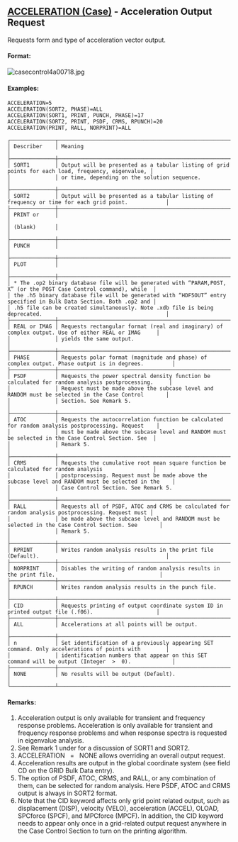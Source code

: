 ## [ACCELERATION (Case)](https://nexus.hexagon.com/documentationcenter/bundle/MSC_Nastran_2022.4/page/Nastran_Combined_Book/qrg/casecontrol4a/TOC.ACCELERATION.Case.xhtml) - Acceleration Output Request

Requests form and type of acceleration vector output.

#### Format:

![casecontrol4a00718.jpg](https://help-be.hexagonmi.com/bundle/MSC_Nastran_2022.4/page/Nastran_Combined_Book/qrg/casecontrol4a/../../../assets/casecontrol4a00718.jpg?_LANG=enus)  

#### Examples:

```nastran
ACCELERATION=5
ACCELERATION(SORT2, PHASE)=ALL
ACCELERATION(SORT1, PRINT, PUNCH, PHASE)=17
ACCELERATION(SORT2, PRINT, PSDF, CRMS, RPUNCH)=20
ACCELERATION(PRINT, RALL, NORPRINT)=ALL
```

```text
┌──────────────┬────────────────────────────────────────────────────────────────────────────────────────────────────┐
│ Describer    │ Meaning                                                                                            │
├──────────────┼────────────────────────────────────────────────────────────────────────────────────────────────────┤
│ SORT1        │ Output will be presented as a tabular listing of grid points for each load, frequency, eigenvalue, │
│              │ or time, depending on the solution sequence.                                                       │
├──────────────┼────────────────────────────────────────────────────────────────────────────────────────────────────┤
│ SORT2        │ Output will be presented as a tabular listing of frequency or time for each grid point.            │
├──────────────┼────────────────────────────────────────────────────────────────────────────────────────────────────┤
│ PRINT or     │                                                                                                    │
│ (blank)      │                                                                                                    │
├──────────────┼────────────────────────────────────────────────────────────────────────────────────────────────────┤
│ PUNCH        │                                                                                                    │
├──────────────┼────────────────────────────────────────────────────────────────────────────────────────────────────┤
│ PLOT         │                                                                                                    │
├──────────────┼────────────────────────────────────────────────────────────────────────────────────────────────────┤
│ * The .op2 binary database file will be generated with “PARAM,POST, X” (or the POST Case Control command), while  │
│ the .h5 binary database file will be generated with “HDF5OUT” entry specified in Bulk Data Section. Both .op2 and │
│ .h5 file can be created simultaneously. Note .xdb file is being deprecated.                                       │
├──────────────┼────────────────────────────────────────────────────────────────────────────────────────────────────┤
│ REAL or IMAG │ Requests rectangular format (real and imaginary) of complex output. Use of either REAL or IMAG     │
│              │ yields the same output.                                                                            │
├──────────────┼────────────────────────────────────────────────────────────────────────────────────────────────────┤
│ PHASE        │ Requests polar format (magnitude and phase) of complex output. Phase output is in degrees.         │
├──────────────┼────────────────────────────────────────────────────────────────────────────────────────────────────┤
│ PSDF         │ Requests the power spectral density function be calculated for random analysis postprocessing.     │
│              │ Request must be made above the subcase level and RANDOM must be selected in the Case Control       │
│              │ Section. See Remark 5.                                                                             │
├──────────────┼────────────────────────────────────────────────────────────────────────────────────────────────────┤
│ ATOC         │ Requests the autocorrelation function be calculated for random analysis postprocessing. Request    │
│              │ must be made above the subcase level and RANDOM must be selected in the Case Control Section. See  │
│              │ Remark 5.                                                                                          │
├──────────────┼────────────────────────────────────────────────────────────────────────────────────────────────────┤
│ CRMS         │ Requests the cumulative root mean square function be calculated for random analysis                │
│              │ postprocessing. Request must be made above the subcase level and RANDOM must be selected in the    │
│              │ Case Control Section. See Remark 5.                                                                │
├──────────────┼────────────────────────────────────────────────────────────────────────────────────────────────────┤
│ RALL         │ Requests all of PSDF, ATOC and CRMS be calculated for random analysis postprocessing. Request must │
│              │ be made above the subcase level and RANDOM must be selected in the Case Control Section. See       │
│              │ Remark 5.                                                                                          │
├──────────────┼────────────────────────────────────────────────────────────────────────────────────────────────────┤
│ RPRINT       │ Writes random analysis results in the print file (Default).                                        │
├──────────────┼────────────────────────────────────────────────────────────────────────────────────────────────────┤
│ NORPRINT     │ Disables the writing of random analysis results in the print file.                                 │
├──────────────┼────────────────────────────────────────────────────────────────────────────────────────────────────┤
│ RPUNCH       │ Writes random analysis results in the punch file.                                                  │
├──────────────┼────────────────────────────────────────────────────────────────────────────────────────────────────┤
│ CID          │ Requests printing of output coordinate system ID in printed output file (.f06).                    │
├──────────────┼────────────────────────────────────────────────────────────────────────────────────────────────────┤
│ ALL          │ Accelerations at all points will be output.                                                        │
├──────────────┼────────────────────────────────────────────────────────────────────────────────────────────────────┤
│ n            │ Set identification of a previously appearing SET command. Only accelerations of points with        │
│              │ identification numbers that appear on this SET command will be output (Integer  >  0).             │
├──────────────┼────────────────────────────────────────────────────────────────────────────────────────────────────┤
│ NONE         │ No results will be output (Default).                                                               │
└──────────────┴────────────────────────────────────────────────────────────────────────────────────────────────────┘
```
#### Remarks:

1. Acceleration output is only available for transient and frequency response problems. Acceleration is only available for transient and frequency response problems and when response spectra is requested in eigenvalue analysis.
2. See Remark 1 under   for a discussion of SORT1 and SORT2.
3. ACCELERATION   =   NONE allows overriding an overall output request.
4. Acceleration results are output in the global coordinate system (see field CD on the GRID Bulk Data entry).
5. The option of PSDF, ATOC, CRMS, and RALL, or any combination of them, can be selected for random analysis. Here PSDF, ATOC and CRMS output is always in SORT2 format.
6. Note that the CID keyword affects only grid point related output, such as displacement (DISP), velocity (VELO), acceleration (ACCEL), OLOAD, SPCforce (SPCF), and MPCforce (MPCF). In addition, the CID keyword needs to appear only once in a grid-related output request anywhere in the Case Control Section to turn on the printing algorithm.
